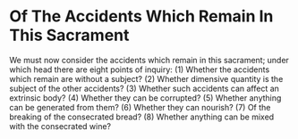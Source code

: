 # Of The Accidents Which Remain In This Sacrament

We must now consider the accidents which remain in this sacrament; under which head there are eight points of inquiry:
(1) Whether the accidents which remain are without a subject?
(2) Whether dimensive quantity is the subject of the other accidents?
(3) Whether such accidents can affect an extrinsic body?
(4) Whether they can be corrupted?
(5) Whether anything can be generated from them?
(6) Whether they can nourish?
(7) Of the breaking of the consecrated bread?
(8) Whether anything can be mixed with the consecrated wine?